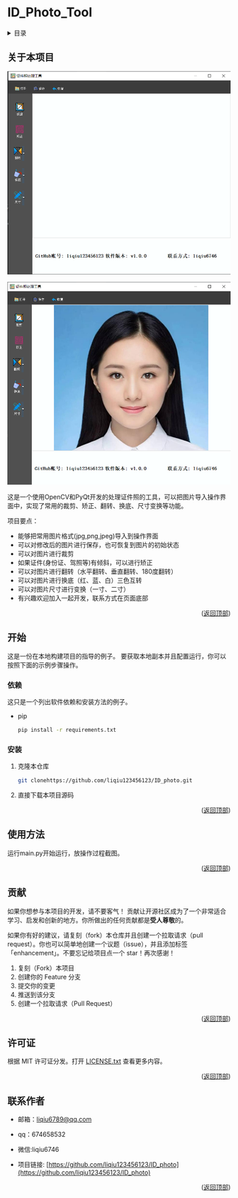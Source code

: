 <div id="top"></div><div id="top"></div>

# ID_Photo_Tool
<!-- 目录 -->
<details>
  <summary>目录</summary>
  <ol>
    <li>
      <a href="#关于本项目">关于本项目</a>
    </li>
    <li>
      <a href="#开始">开始</a>
      <ul>
        <li><a href="#依赖">依赖</a></li>
        <li><a href="#安装">安装</a></li>
      </ul>
    </li>
    <li><a href="#使用方法">使用方法</a></li>
    <li><a href="#贡献">贡献</a></li>
    <li><a href="#许可证">许可证</a></li>
    <li><a href="#联系作者">联系作者</a></li>
  </ol>
</details>


<!-- 关于本项目 -->
## 关于本项目


![readme_img.png](readme_img.png)

![readme_img_1.png](readme_img_1.png)


这是一个使用OpenCV和PyQt开发的处理证件照的工具，可以把图片导入操作界面中，实现了常用的裁剪、矫正、翻转、换底、尺寸变换等功能。

项目要点：
* 能够把常用图片格式(jpg,png,jpeg)导入到操作界面
* 可以对修改后的图片进行保存，也可恢复到图片的初始状态
* 可以对图片进行裁剪
* 如果证件(身份证、驾照等)有倾斜，可以进行矫正
* 可以对图片进行翻转（水平翻转、垂直翻转、180度翻转）
* 可以对图片进行换底（红、蓝、白）三色互转
* 可以对图片尺寸进行变换（一寸、二寸）
* 有兴趣欢迎加入一起开发，联系方式在页面底部


<p align="right">(<a href="#top">返回顶部</a>)</p>




<!-- 开始 -->
## 开始

这是一份在本地构建项目的指导的例子。
要获取本地副本并且配置运行，你可以按照下面的示例步骤操作。

### 依赖

这只是一个列出软件依赖和安装方法的例子。
* pip
  ```sh
  pip install -r requirements.txt
  ```

### 安装


1. 克隆本仓库
   ```sh
   git clonehttps://github.com/liqiu123456123/ID_photo.git
   ```
2. 直接下载本项目源码

<p align="right">(<a href="#top">返回顶部</a>)</p>



<!-- 使用方法 示例 -->
## 使用方法

运行main.py开始运行，放操作过程截图。


<p align="right">(<a href="#top">返回顶部</a>)</p>



<!-- 贡献 -->
## 贡献

如果你想参与本项目的开发，请不要客气！
贡献让开源社区成为了一个非常适合学习、启发和创新的地方。你所做出的任何贡献都是**受人尊敬**的。

如果你有好的建议，请复刻（fork）本仓库并且创建一个拉取请求（pull request）。你也可以简单地创建一个议题（issue），并且添加标签「enhancement」。不要忘记给项目点一个 star！再次感谢！

1. 复刻（Fork）本项目
2. 创建你的 Feature 分支
3. 提交你的变更 
4. 推送到该分支 
5. 创建一个拉取请求（Pull Request）

<p align="right">(<a href="#top">返回顶部</a>)</p>



<!-- 许可证 -->
## 许可证

根据 MIT 许可证分发。打开 [LICENSE.txt](LICENSE.txt) 查看更多内容。


<p align="right">(<a href="#top">返回顶部</a>)</p>



<!-- 联系作者 -->
## 联系作者

* 邮箱：liqiu6789@qq.com
* qq：674658532
* 微信:liqiu6746

* 项目链接: [https://github.com/liqiu123456123/ID_photo](https://github.com/liqiu123456123/ID_photo)

<p align="right">(<a href="#top">返回顶部</a>)</p>
